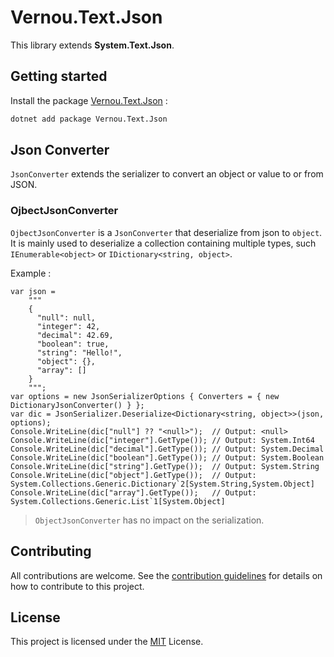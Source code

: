 # Vernou.Text.Json

This library extends **System.Text.Json**.

## Getting started

Install the package [Vernou.Text.Json](https://www.nuget.org/packages/Vernou.Text.Json) :

```sh
dotnet add package Vernou.Text.Json
```

## Json Converter

`JsonConverter` extends the serializer to convert an object or value to or from JSON.

### OjbectJsonConverter

`OjbectJsonConverter` is a `JsonConverter` that deserialize from json to `object`. It is mainly used to deserialize a collection containing multiple types, such `IEnumerable<object>` or `IDictionary<string, object>`.

Example :
```
var json =
    """
    {
      "null": null,
      "integer": 42,
      "decimal": 42.69,
      "boolean": true,
      "string": "Hello!",
      "object": {},
      "array": []
    }
    """;
var options = new JsonSerializerOptions { Converters = { new DictionaryJsonConverter() } };
var dic = JsonSerializer.Deserialize<Dictionary<string, object>>(json, options);
Console.WriteLine(dic["null"] ?? "<null>");  // Output: <null>
Console.WriteLine(dic["integer"].GetType()); // Output: System.Int64
Console.WriteLine(dic["decimal"].GetType()); // Output: System.Decimal
Console.WriteLine(dic["boolean"].GetType()); // Output: System.Boolean
Console.WriteLine(dic["string"].GetType());  // Output: System.String
Console.WriteLine(dic["object"].GetType());  // Output: System.Collections.Generic.Dictionary`2[System.String,System.Object]
Console.WriteLine(dic["array"].GetType());   // Output: System.Collections.Generic.List`1[System.Object]
```

> `ObjectJsonConverter` has no impact on the serialization.

## Contributing

All contributions are welcome. See the [contribution guidelines](https://github.com/vernou/Vernou.Text.Json/blob/main/CONTRIBUTING.md) for details on how to contribute to this project.

## License

This project is licensed under the [MIT](https://github.com/vernou/Vernou.Text.Json/blob/main/LICENSE) License.